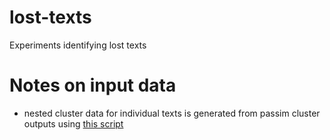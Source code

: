 # lost-texts
Experiments identifying lost texts


# Notes on input data

- nested cluster data for individual texts is generated from passim cluster outputs using [this script](https://github.com/mabarber92/clusters-analysis/blob/main/main_scripts/earliest_sources_nested_clusters.py) 